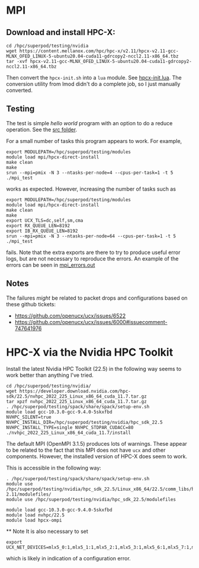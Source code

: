 # MPI

## Download and install HPC-X:

```
cd /hpc/superpod/testing/nvidia
wget https://content.mellanox.com/hpc/hpc-x/v2.11/hpcx-v2.11-gcc-MLNX_OFED_LINUX-5-ubuntu20.04-cuda11-gdrcopy2-nccl2.11-x86_64.tbz
tar -xvf hpcx-v2.11-gcc-MLNX_OFED_LINUX-5-ubuntu20.04-cuda11-gdrcopy2-nccl2.11-x86_64.tbz
```

Then convert the ``hpcx-init.sh`` into a `lua` module. See [hpcx-init.lua](hpcx-init.lua). 
The conversion utility from lmod didn't do a complete job, so I just manually converted.

## Testing

The test is simple *hello world* program with an option to do a reduce operation. See the [src folder](src).

For a small number of tasks this program appears to work. For example,

```
export MODULEPATH=/hpc/superpod/testing/modules
module load mpi/hpcx-direct-install
make clean
make
srun --mpi=pmix -N 3 --ntasks-per-node=4 --cpus-per-task=1 -t 5 ./mpi_test
```

works as expected. However, increasing the number of tasks such as

```
export MODULEPATH=/hpc/superpod/testing/modules
module load mpi/hpcx-direct-install
make clean
make
export UCX_TLS=dc,self,sm,cma
export RX_QUEUE_LEN=8192
export IB_RX_QUEUE_LEN=8192
srun --mpi=pmix -N 3 --ntasks-per-node=64 --cpus-per-task=1 -t 5 ./mpi_test
```

fails.
Note that the extra exports are there to try to produce useful error logs, but
are not necessary to reproduce the errors.
An example of the errors can be seen in [mpi_errors.out](mpi_errors.out)

## Notes

The failures *might* be related to packet drops and configurations based on these github tickets:
- https://github.com/openucx/ucx/issues/6522
- https://github.com/openucx/ucx/issues/6000#issuecomment-747641976

# HPC-X via the Nvidia HPC Toolkit

Install the latest Nvidia HPC Toolkit (22.5) in the following way seems to work better than anything I've tried.

```
cd /hpc/superpod/testing/nvidia/
wget https://developer.download.nvidia.com/hpc-sdk/22.5/nvhpc_2022_225_Linux_x86_64_cuda_11.7.tar.gz
tar xpzf nvhpc_2022_225_Linux_x86_64_cuda_11.7.tar.gz
. /hpc/superpod/testing/spack/share/spack/setup-env.sh
module load gcc-10.3.0-gcc-9.4.0-5skxfbd 
NVHPC_SILENT=true NVHPC_INSTALL_DIR=/hpc/superpod/testing/nvidia/hpc_sdk_22.5 NVHPC_INSTALL_TYPE=single NVHPC_STDPAR_CUDACC=80 ./nvhpc_2022_225_Linux_x86_64_cuda_11.7/install
```

The default MPI (OpenMPI 3.1.5) produces lots of warnings. 
These appear to be related to the fact that this MPI does not have `ucx` and other components.
However, the installed version of HPC-X does seem to work.

This is accessible in the following way:

```
. /hpc/superpod/testing/spack/share/spack/setup-env.sh
module use /hpc/superpod/testing/nvidia/hpc_sdk_22.5/Linux_x86_64/22.5/comm_libs/hpcx/hpcx-2.11/modulefiles/
module use /hpc/superpod/testing/nvidia/hpc_sdk_22.5/modulefiles

module load gcc-10.3.0-gcc-9.4.0-5skxfbd
module load nvhpc/22.5
module load hpcx-ompi
```

** Note
It is also necessary to set 

```
export UCX_NET_DEVICES=mlx5_0:1,mlx5_1:1,mlx5_2:1,mlx5_3:1,mlx5_6:1,mlx5_7:1,mlx5_8:1,mlx5_9:1
```

which is likely in indication of a configuration error.
